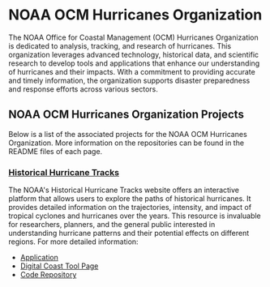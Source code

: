 # NOAA OCM Hurricanes Organization

The NOAA Office for Coastal Management (OCM) Hurricanes Organization is dedicated to  analysis, tracking, and research of hurricanes. This organization leverages advanced technology, historical data, and scientific research to develop tools and applications that enhance our understanding of hurricanes and their impacts. With a commitment to providing accurate and timely information, the organization supports disaster preparedness and response efforts across various sectors.

## NOAA OCM Hurricanes Organization Projects

Below is a list of the associated projects for the NOAA OCM Hurricanes Organization. More information on the repositories can be found in the README files of each page.

### [Historical Hurricane Tracks](https://github.com/ocm-hurricanes/hurricanes_frontend)

The NOAA's Historical Hurricane Tracks website offers an interactive platform that allows users to explore the paths of historical hurricanes. It provides detailed information on the trajectories, intensity, and impact of tropical cyclones and hurricanes over the years. This resource is invaluable for researchers, planners, and the general public interested in understanding hurricane patterns and their potential effects on different regions. For more detailed information: 

- [Application](https://coast.noaa.gov/hurricanes)
- [Digital Coast Tool Page](https://coast.noaa.gov/digitialcoast/hurricanes)
- [Code Repository](https://github.com/ocm-hurricanes/hurricanes_frontend)
